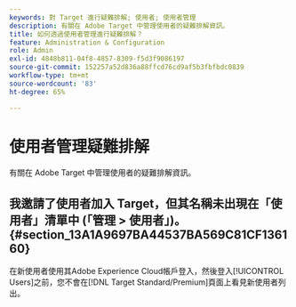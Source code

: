 ```yaml
---
keywords: 對 Target 進行疑難排解; 使用者; 使用者管理
description: 有關在 Adobe Target 中管理使用者的疑難排解資訊。
title: 如何透過使用者管理進行疑難排解？
feature: Administration & Configuration
role: Admin
exl-id: 4848b811-04f8-4857-8309-f5d3f9086197
source-git-commit: 152257a52d836a88ffcd76cd9af5b3fbfbdc0839
workflow-type: tm+mt
source-wordcount: '83'
ht-degree: 65%

---
```


# 使用者管理疑難排解

有關在 Adobe Target 中管理使用者的疑難排解資訊。

## 我邀請了使用者加入 Target，但其名稱未出現在「使用者」清單中 (「管理 > 使用者」)。 {#section_13A1A9697BA44537BA569C81CF136160}

在新使用者使用其Adobe Experience Cloud帳戶登入，然後登入[!UICONTROL Users]之前，您不會在[!DNL Target Standard/Premium]頁面上看見新使用者列出。
